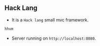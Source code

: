 ## Hack Lang
- It is a `Hack lang` small mvc framework.

```bash
hhvm
```
- Server running on `http://localhost:8080`.
